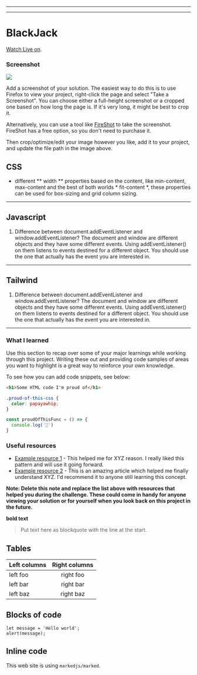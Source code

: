 

---


---
# BlackJack

  [Watch Live on](https://www.netlify.com). 

  ### Screenshot

![](./screenshot.jpg)

Add a screenshot of your solution. The easiest way to do this is to use Firefox to view your project, right-click the page and select "Take a Screenshot". You can choose either a full-height screenshot or a cropped one based on how long the page is. If it's very long, it might be best to crop it.

Alternatively, you can use a tool like [FireShot](https://getfireshot.com/) to take the screenshot. FireShot has a free option, so you don't need to purchase it. 

Then crop/optimize/edit your image however you like, add it to your project, and update the file path in the image above.

## CSS
- different ** width ** properties based on the content, like min-content, max-content and the best of both worlds * fit-content *, these properties can be used for box-sizing and grid column sizing.

---

## Javascript

1.  Difference between document.addEventListener and window.addEventListener?
The document and window are different objects and they have some different events. Using addEventListener() on them listens to events destined for a different object. You should use the one that actually has the event you are interested in.
---
## Tailwind

1.  Difference between document.addEventListener and window.addEventListener?
The document and window are different objects and they have some different events. Using addEventListener() on them listens to events destined for a different object. You should use the one that actually has the event you are interested in.
---
### What I learned

Use this section to recap over some of your major learnings while working through this project. Writing these out and providing code samples of areas you want to highlight is a great way to reinforce your own knowledge.

To see how you can add code snippets, see below:

```html
<h1>Some HTML code I'm proud of</h1>
```
```css
.proud-of-this-css {
  color: papayawhip;
}
```
```js
const proudOfThisFunc = () => {
  console.log('🎉')
}
```


### Useful resources

- [Example resource 1](https://www.example.com) - This helped me for XYZ reason. I really liked this pattern and will use it going forward.
- [Example resource 2](https://www.example.com) - This is an amazing article which helped me finally understand XYZ. I'd recommend it to anyone still learning this concept.

**Note: Delete this note and replace the list above with resources that helped you during the challenge. These could come in handy for anyone viewing your solution or for yourself when you look back on this project in the future.**

**bold text**
> Put text here as blockquote with the line at the start.

## Tables

| Left columns  | Right columns |
| ------------- |:-------------:|
| left foo      | right foo     |
| left bar      | right bar     |
| left baz      | right baz     |

## Blocks of code

```
let message = 'Hello world';
alert(message);
```

## Inline code

This web site is using `markedjs/marked`.






